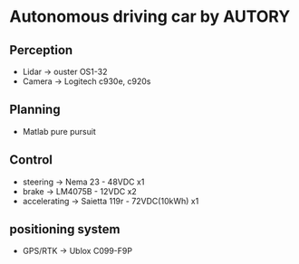 # Autonomous driving car by AUTORY

## Perception
* Lidar &rarr; ouster OS1-32
* Camera &rarr; Logitech c930e, c920s

## Planning
* Matlab pure pursuit

## Control
* steering &rarr; Nema 23 - 48VDC x1 
* brake &rarr; LM4075B - 12VDC x2
* accelerating &rarr; Saietta 119r - 72VDC(10kWh) x1

## positioning system
* GPS/RTK &rarr; Ublox C099-F9P
